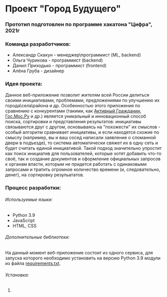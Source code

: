 # Проект "Город Будущего"
### Прототип подготовлен по программе хакатона "Цифра", 2021г

### Команда разработчиков:
* Александр Скакун - менеджер\программист (ML, backend)
* Ольга Чурикова - программист (backend)
* Данил Приходько - программист (frontend)
* Алёна Груба - дизайнер

### Идея проекта: 
Данное веб-приложение позволит жителям всей России делиться своими инициативами, проблемами, предложениями по улучшению их города\села\района и др. Особенностью этого приложения по сравнению с конкурентами (такими, как [Активный Гражданин](), [Гос.Мос.Ру]() и др.) является уникальный и инновационный способ поиска, сортировки и представления результатов: инициативы связываются друг с другом, основываясь на "похожести" их смыслов - особый алгоритм сравнивает инициативы, и если находятся схожие по смыслу (например, вы и ваш сосед написали заявление о сломанной двери в подъезде), то система автоматически свяжет их в одну сеть и будет считать единой инициативой. Такой подход значительно упростит как поиск инициатив для пользователей, которые хотят добавить что-то своё, так и создание документов и оформление официальных запросов к органам власти, которым не придется работать с одинаковыми запросами и тратить огромное количество времени (и, следовательно, денег), на сортировку резульататов.

### Процесс разработки:
###### Используемые языки:
* Python 3.9
* JavaScript
* HTML, CSS

###### Дополнительные библиотеки:
На данный момент веб-приложение состоит из одного сервиса, для запуска которого необходимо установить на версию Python 3.9 модули из файла [requirements.txt](https://github.com/churikova-olga/city_future/blob/master/requirements.txt).

###### Установка:
1. 
